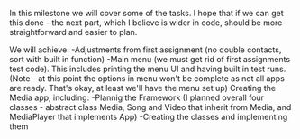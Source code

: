 In this milestone we will cover some of the tasks.
I hope that if we can get this done - the next part, which I believe is wider in code, should be more straightforward and easier to plan.

We will achieve:
-Adjustments from first assignment (no double contacts, sort with built in function)
-Main menu (we must get rid of first assignments test code). This includes printing the menu UI and having built in test runs.
  (Note - at this point the options in menu won't be complete as not all apps are ready. That's okay, at least we'll have the menu set up)
Creating the Media app, including:
-Plannig the Framework (I planned overall four classes - abstract class Media, Song and Video that inherit from Media, and MediaPlayer that implements App)
-Creating the classes and implementing them
